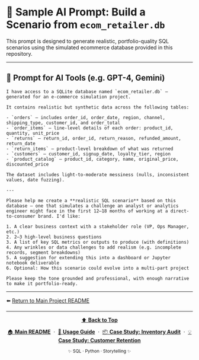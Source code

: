 # 🤖 Sample AI Prompt: Build a Scenario from `ecom_retailer.db`

This prompt is designed to generate realistic, portfolio-quality SQL scenarios using the simulated ecommerce database provided in this repository.

---

## 📄 Prompt for AI Tools (e.g. GPT-4, Gemini)

```text
I have access to a SQLite database named `ecom_retailer.db` — generated for an e-commerce simulation project.

It contains realistic but synthetic data across the following tables:

- `orders` — includes order_id, order_date, region, channel, shipping_type, customer_id, and order_total
- `order_items` — line-level details of each order: product_id, quantity, unit_price
- `returns` — return_id, order_id, return_reason, refunded_amount, return_date
- `return_items` — product-level breakdown of what was returned
- `customers` — customer_id, signup_date, loyalty_tier, region
- `product_catalog` — product_id, category, name, original_price, discounted_price

The dataset includes light-to-moderate messiness (nulls, inconsistent values, date fuzzing).

---

Please help me create a **realistic SQL scenario** based on this database — one that simulates a challenge an analyst or analytics engineer might face in the first 12–18 months of working at a direct-to-consumer brand. I'd like:

1. A clear business context with a stakeholder role (VP, Ops Manager, etc.)
2. 2–3 high-level business questions
3. A list of key SQL metrics or outputs to produce (with definitions)
4. Any wrinkles or data challenges to add realism (e.g. incomplete records, segment breakdowns)
5. A suggestion for extending this into a dashboard or Jupyter notebook deliverable
6. Optional: How this scenario could evolve into a multi-part project

Please keep the tone grounded and professional, with enough narrative to make it portfolio-ready.
```

---

⬅️ [Return to Main Project README](README.md)

---

<div align="center">
  <a href="README.md">
    ⬆️ <b>Back to Top</b>
  </a>
</div>

<p align="center">
  <a href="README.md">🏠 <b>Main README</b></a>
  &nbsp;·&nbsp;
  <a href="USAGE.md">📖 <b>Usage Guide</b></a>
  &nbsp;·&nbsp;
  <a href="story_01_inventory_audit/story_01_portfolio_readme.md">📦 <b>Case Study: Inventory Audit</b></a>
  &nbsp;·&nbsp;
  <a href="story_02_customer_retention_snapshot/story_02_portfolio_readme.md">💡 <b>Case Study: Customer Retention</b></a>
</p>

<p align="center">
  <sub>✨ SQL · Python · Storytelling ✨</sub>
</p>